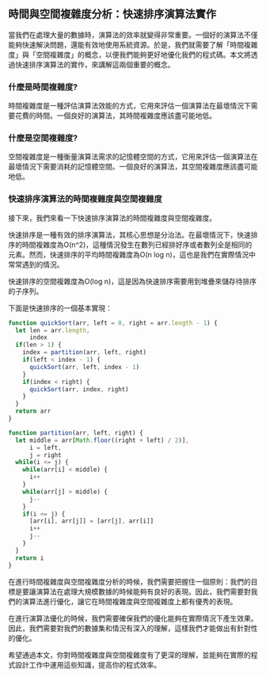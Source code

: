 ## 時間與空間複雜度分析：快速排序演算法實作

當我們在處理大量的數據時，演算法的效率就變得非常重要。一個好的演算法不僅能夠快速解決問題，還能有效地使用系統資源。於是，我們就需要了解「時間複雜度」與「空間複雜度」的概念，以便我們能夠更好地優化我們的程式碼。本文將透過快速排序演算法的實作，來講解這兩個重要的概念。

### 什麼是時間複雜度?

時間複雜度是一種評估演算法效能的方式，它用來評估一個演算法在最壞情況下需要花費的時間。一個良好的演算法，其時間複雜度應該盡可能地低。

### 什麼是空間複雜度?

空間複雜度是一種衡量演算法需求的記憶體空間的方式，它用來評估一個演算法在最壞情況下需要消耗的記憶體空間。一個良好的演算法，其空間複雜度應該盡可能地低。

### 快速排序演算法的時間複雜度與空間複雜度

接下來，我們來看一下快速排序演算法的時間複雜度與空間複雜度。

快速排序是一種有效的排序演算法，其核心思想是分治法。在最壞情況下，快速排序的時間複雜度為O(n^2)，這種情況發生在數列已經排好序或者數列全是相同的元素。然而，快速排序的平均時間複雜度為O(n log n)，這也是我們在實際情況中常常遇到的情況。

快速排序的空間複雜度為O(log n)，這是因為快速排序需要用到堆疊來儲存待排序的子序列。

下面是快速排序的一個基本實現：

```javascript
function quickSort(arr, left = 0, right = arr.length - 1) {
  let len = arr.length,
      index
  if(len > 1) {
    index = partition(arr, left, right)
    if(left < index - 1) {
      quickSort(arr, left, index - 1)
    }
    if(index < right) {
      quickSort(arr, index, right)
    }
  }
  return arr
}

function partition(arr, left, right) {
  let middle = arr[Math.floor((right + left) / 2)],
      i = left,
      j = right
  while(i <= j) {
    while(arr[i] < middle) {
      i++
    }
    while(arr[j] > middle) {
      j--
    }
    if(i <= j) {
      [arr[i], arr[j]] = [arr[j], arr[i]]
      i++
      j--
    }
  }
  return i
}
```

在進行時間複雜度與空間複雜度分析的時候，我們需要把握住一個原則：我們的目標是要讓演算法在處理大規模數據的時候能夠有良好的表現。因此，我們需要對我們的演算法進行優化，讓它在時間複雜度與空間複雜度上都有優秀的表現。

在進行演算法優化的時候，我們需要確保我們的優化能夠在實際情況下產生效果。因此，我們需要對我們的數據集和情況有深入的理解，這樣我們才能做出有針對性的優化。

希望通過本文，你對時間複雜度與空間複雜度有了更深的理解，並能夠在實際的程式設計工作中運用這些知識，提高你的程式效率。